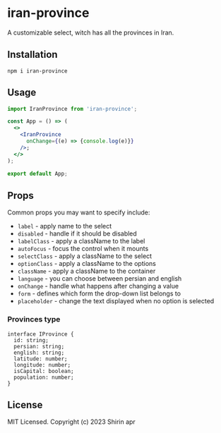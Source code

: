 # iran-province

A customizable select,
witch has all the provinces in Iran.

## Installation

```
npm i iran-province
```

## Usage

```jsx
import IranProvince from 'iran-province';

const App = () => (
  <>
    <IranProvince
      onChange={(e) => {console.log(e)}}
    />;
  </>
);

export default App;
```

## Props

Common props you may want to specify include:

- `label` - apply name to the select
- `disabled` - handle if it should be disabled
- `labelClass` - apply a className to the label
- `autoFocus` - focus the control when it mounts
- `selectClass` - apply a className to the select
- `optionClass` - apply a className to the options
- `className` - apply a className to the container
- `language` - you can choose between persian and english
- `onChange` - handle what happens after changing a value
- `form` - defines which form the drop-down list belongs to
- `placeholder` - change the text displayed when no option is selected

### Provinces type

```tsx
interface IProvince {
  id: string;
  persian: string;
  english: string;
  latitude: number;
  longitude: number;
  isCapital: boolean;
  population: number;
}
```
## License

MIT Licensed. Copyright (c) 2023 Shirin apr
